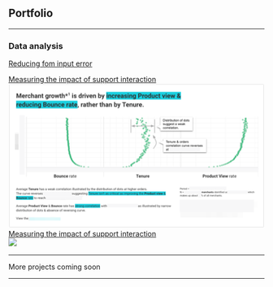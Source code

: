 ## Portfolio

---

### Data analysis

[Reducing fom input error](/form-error-reduction/introduction)
<!-- ![](/form-error-reduction/images/graph_result.png) -->

<a href="/interaction-impact-tracking/introduction">
Measuring the impact of support interaction<br>
<img src="/interaction-impact-tracking/images/correlation.png"></a>

<a href="/support-cost-optimisation/introduction">
Measuring the impact of support interaction<br>
<img src="/support-cost-optimisation/images/correlation.png"></a>

<!-- Escalate when in doubt -->

<!-- Systematic collection of regional insights -->


---

<!-- ### Data science -->

More projects coming soon


---

